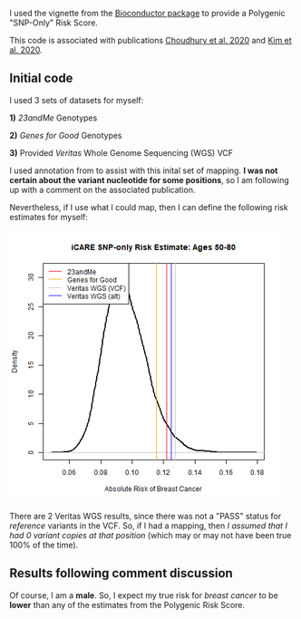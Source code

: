 I used the vignette from the [Bioconductor package](https://www.bioconductor.org/packages/release/bioc/html/iCARE.html) to provide a Polygenic "SNP-Only" Risk Score.

This code is associated with publications [Choudhury et al. 2020](https://journals.plos.org/plosone/article?id=10.1371/journal.pone.0228198) and [Kim et al. 2020](https://aacrjournals.org/cancerpreventionresearch/article/14/2/175/47393/Impact-of-Personalized-Genetic-Breast-Cancer-Risk).

## Initial code

I used 3 sets of datasets for myself:

**1)** *23andMe* Genotypes

**2)** *Genes for Good* Genotypes

**3)** Provided *Veritas* Whole Genome Sequencing (WGS) VCF

I used annotation from to assist with this inital set of mapping.  **I was not certain about the variant nucleotide for some positions**, so I am following up with a comment on the associated publication.

Nevertheless, if I use what I could map, then I can define the following risk estimates for myself:

![preliminary PRS risk estimates](risk_density-v0.png "preliminary PRS risk estimates")

There are 2 Veritas WGS results, since there was not a "PASS" status for *reference* variants in the VCF.  So, if I had a mapping, then *I assumed that I had 0 variant copies at that position* (which may or may not have been true 100% of the time).

## Results following comment discussion


Of course, I am a **male**.  So, I expect my true risk for *breast cancer* to be **lower** than any of the estimates from the Polygenic Risk Score.
